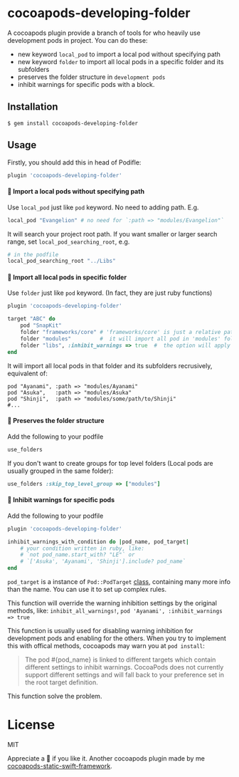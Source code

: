 # cocoapods-developing-folder

A cocoapods plugin  provide a branch of tools for who heavily use development pods in project. You can do these:

- new keyword `local_pod` to import a local pod without specifying path
- new keyword `folder` to import all local pods in a specific folder and its subfolders
- preserves the folder structure in `development pods`
- inhibit warnings for specific pods with a block.


## Installation

    $ gem install cocoapods-developing-folder

## Usage

Firstly, you should add this in head of Podifle:

```ruby
plugin 'cocoapods-developing-folder'
```

#### 🔸 Import a local pods without specifying path

Use `local_pod` just like `pod` keyword. No need to adding path. E.g.

```ruby
local_pod "Evangelion" # no need for `:path => "modules/Evangelion"`
```

It will search your project root path. If you want smaller or larger search range, set `local_pod_searching_root`, e.g.
``` ruby
# in the podfile
local_pod_searching_root "../Libs"
```

#### 🔸 Import all local pods in specific folder

Use `folder` just like `pod` keyword. (In fact, they are just ruby functions)


```ruby
plugin 'cocoapods-developing-folder'

target "ABC" do 
    pod "SnapKit"
    folder "frameworks/core" # 'frameworks/core' is just a relative path to podfile
    folder "modules"         #  it will import all pod in 'modules' folder and its subfolders
    folder "libs", :inhibit_warnings => true  #  the option will apply to all pods in the libs folder
end
```

It will import all local pods in that folder and its subfolders recrusively, equivalent of:

```
pod "Ayanami", :path => "modules/Ayanami"
pod "Asuka",   :path => "modules/Asuka"
pod "Shinji",  :path => "modules/some/path/to/Shinji"
#...
```

#### 🔸 Preserves the folder structure

Add the following to your podfile

```ruby
use_folders
```

If you don't want to create groups for top level folders (Local pods are usually grouped in the same folder):
```ruby
use_folders :skip_top_level_group => ["modules"]
```

#### 🔸 Inhibit warnings for specific pods

Add the following to your podfile

```ruby
plugin 'cocoapods-developing-folder'

inhibit_warnings_with_condition do |pod_name, pod_target|
    # your condition written in ruby, like:
    # `not pod_name.start_with? "LE"` or
    # `['Asuka', 'Ayanami', 'Shinji'].include? pod_name`
end
```
`pod_target` is a instance of `Pod::PodTarget` [class](https://github.com/CocoaPods/CocoaPods/blob/93011ece10dd76b8d783bc80db742dfd03f7cbac/lib/cocoapods/target/pod_target.rb), containing many more info than the name. You can use it to set up complex rules.

This function will override the warning inhibition settings by the original methods, like: `inhibit_all_warnings!`, `pod 'Ayanami', :inhibit_warnings => true`

This function is usually used for disabling warning inhibition for development pods and enabling for the others. When you try to implement this with offical methods, cocoapods may warn you at `pod install`:

> The pod #{pod_name} is linked to different targets which contain different settings to inhibit warnings. CocoaPods does not currently support different settings and will fall back to your preference set in the root target definition.

This function solve the problem.


# License

MIT

Appreciate a 🌟 if you like it. Another cocoapods plugin made by me [cocoapods-static-swift-framework](https://github.com/leavez/cocoapods-static-swift-framework).

